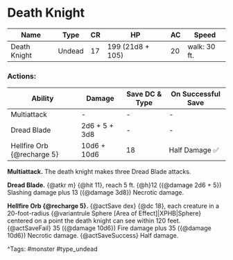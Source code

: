 # Death Knight

| Name | Type | CR | HP | AC | Speed |
|------|------|----|----|----|-------|
| Death Knight | Undead | 17 | 199 (21d8 + 105) | 20 | walk: 30 ft. |

### Actions:

| Ability | Damage | Save DC & Type | On Successful Save |
|---------|--------|----------------|--------------------|
| Multiattack | - | - | - |
| Dread Blade | 2d6 + 5 + 3d8 | - | - |
| Hellfire Orb {@recharge 5} | 10d6 + 10d6 | 18 | Half Damage ✅ |


**Multiattack.** The death knight makes three Dread Blade attacks.

**Dread Blade.** {@atkr m} {@hit 11}, reach 5 ft. {@h}12 ({@damage 2d6 + 5}) Slashing damage plus 13 ({@damage 3d8}) Necrotic damage.

**Hellfire Orb {@recharge 5}.** {@actSave dex} {@dc 18}, each creature in a 20-foot-radius {@variantrule Sphere [Area of Effect]|XPHB|Sphere} centered on a point the death knight can see within 120 feet. {@actSaveFail} 35 ({@damage 10d6}) Fire damage plus 35 ({@damage 10d6}) Necrotic damage. {@actSaveSuccess} Half damage.

^Tags: #monster #type_undead